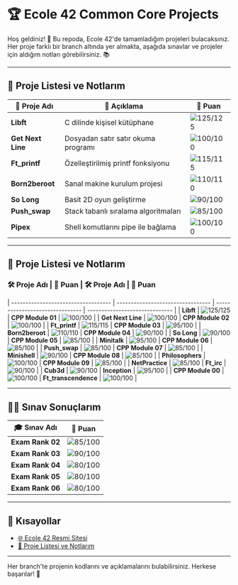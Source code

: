 # 🏆 **Ecole 42 Common Core Projects** 

Hoş geldiniz! 👋 Bu repoda, Ecole 42'de tamamladığım projeleri bulacaksınız. Her proje farklı bir branch altında yer almakta, aşağıda sınavlar ve projeler için aldığım notları görebilirsiniz. 📚

---

## 📂 **Proje Listesi ve Notlarım**

| 📝 **Proje Adı**             | 📖 **Açıklama**                            | 🌟 **Puan** |
| --------------------------- | ------------------------------------------ | ----------- |
| **Libft**                    | C dilinde kişisel kütüphane                 | ![125/125](https://img.shields.io/badge/-125%2F125-brightgreen) |
| **Get Next Line**            | Dosyadan satır satır okuma programı         | ![100/100](https://img.shields.io/badge/-100%2F100-brightgreen) |
| **Ft_printf**                | Özelleştirilmiş printf fonksiyonu           | ![115/115](https://img.shields.io/badge/-115%2F115-brightgreen) |
| **Born2beroot**              | Sanal makine kurulum projesi                | ![110/110](https://img.shields.io/badge/-110%2F110-brightgreen) |
| **So Long**                  | Basit 2D oyun geliştirme                    | ![90/100](https://img.shields.io/badge/-90%2F100-yellow) |
| **Push_swap**                | Stack tabanlı sıralama algoritmaları        | ![85/100](https://img.shields.io/badge/-85%2F100-yellow) |
| **Pipex**                    | Shell komutlarını pipe ile bağlama          | ![100/100](https://img.shields.io/badge/-100%2F100-brightgreen) |

---
## 📂 **Proje Listesi ve Notlarım**

### 🛠️ **Proje Adı**                 | 🌟 **Puan**                       | 🛠️ **Proje Adı**                | 🌟 **Puan**
| ----------------------------------- | --------------------------------- | ------------------------------- | ------------------------------ |
| **Libft**                           | ![125/125](https://img.shields.io/badge/-125%2F125-brightgreen) | **CPP Module 01**               | ![100/100](https://img.shields.io/badge/-100%2F100-brightgreen) |
| **Get Next Line**                   | ![100/100](https://img.shields.io/badge/-100%2F100-brightgreen) | **CPP Module 02**               | ![100/100](https://img.shields.io/badge/-100%2F100-brightgreen) |
| **Ft_printf**                       | ![115/115](https://img.shields.io/badge/-115%2F115-brightgreen) | **CPP Module 03**               | ![95/100](https://img.shields.io/badge/-95%2F100-yellow)        |
| **Born2beroot**                     | ![110/110](https://img.shields.io/badge/-110%2F110-brightgreen) | **CPP Module 04**               | ![90/100](https://img.shields.io/badge/-90%2F100-yellow)        |
| **So Long**                         | ![90/100](https://img.shields.io/badge/-90%2F100-yellow)        | **CPP Module 05**               | ![85/100](https://img.shields.io/badge/-85%2F100-yellow)        |
| **Minitalk**                        | ![95/100](https://img.shields.io/badge/-95%2F100-yellow)        | **CPP Module 06**               | ![85/100](https://img.shields.io/badge/-85%2F100-yellow)        |
| **Push_swap**                       | ![85/100](https://img.shields.io/badge/-85%2F100-yellow)        | **CPP Module 07**               | ![85/100](https://img.shields.io/badge/-85%2F100-yellow)        |
| **Minishell**                       | ![90/100](https://img.shields.io/badge/-90%2F100-yellow)        | **CPP Module 08**               | ![85/100](https://img.shields.io/badge/-85%2F100-yellow)        |
| **Philosophers**                    | ![100/100](https://img.shields.io/badge/-100%2F100-brightgreen) | **CPP Module 09**               | ![85/100](https://img.shields.io/badge/-85%2F100-yellow)        |
| **NetPractice**                     | ![85/100](https://img.shields.io/badge/-85%2F100-yellow)        | **Ft_irc**                      | ![90/100](https://img.shields.io/badge/-90%2F100-yellow)        |
| **Cub3d**                           | ![90/100](https://img.shields.io/badge/-90%2F100-yellow)        | **Inception**                   | ![95/100](https://img.shields.io/badge/-95%2F100-yellow)        |
| **CPP Module 00**                   | ![100/100](https://img.shields.io/badge/-100%2F100-brightgreen) | **Ft_transcendence**            | ![100/100](https://img.shields.io/badge/-100%2F100-brightgreen) |

---



## 🧑‍💻 **Sınav Sonuçlarım**

| 🎓 **Sınav Adı**             | 🌟 **Puan** |
| ---------------------------- | ----------- |
| **Exam Rank 02**             | ![85/100](https://img.shields.io/badge/-85%2F100-yellow) |
| **Exam Rank 03**             | ![90/100](https://img.shields.io/badge/-90%2F100-yellow) |
| **Exam Rank 04**             | ![80/100](https://img.shields.io/badge/-80%2F100-orange) |
| **Exam Rank 05**             | ![80/100](https://img.shields.io/badge/-80%2F100-orange) |
| **Exam Rank 06**             | ![80/100](https://img.shields.io/badge/-80%2F100-orange) |

---

## 🔗 **Kısayollar**

- [🌐 Ecole 42 Resmi Sitesi](https://42.fr/en/homepage/)
- [📑 Proje Listesi ve Notlarım](#-proje-listesi-ve-notlarım)

---

Her branch'te projenin kodlarını ve açıklamalarını bulabilirsiniz. Herkese başarılar! 🚀
